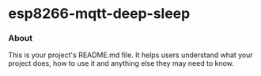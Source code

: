 esp8266-mqtt-deep-sleep
=======================

### About

This is your project's README.md file. It helps users understand what your
project does, how to use it and anything else they may need to know.